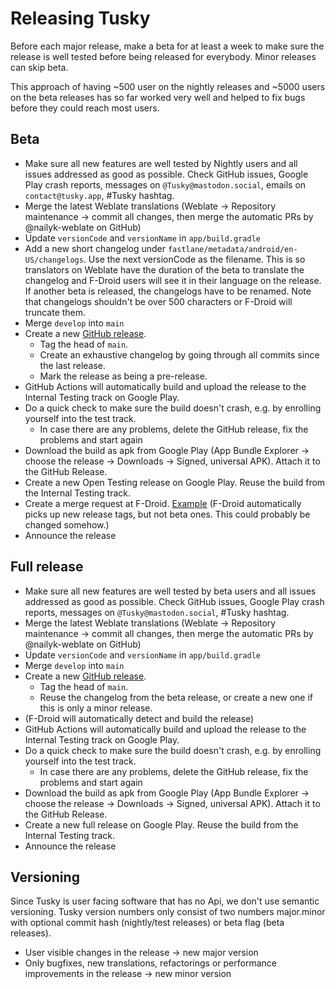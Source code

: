 # Releasing Tusky

Before each major release, make a beta for at least a week to make sure the release is well tested before being released for everybody. Minor releases can skip beta.

This approach of having ~500 user on the nightly releases and ~5000 users on the beta releases has so far worked very well and helped to fix bugs before they could reach most users.

## Beta

- Make sure all new features are well tested by Nightly users and all issues addressed as good as possible. Check GitHub issues, Google Play crash reports, messages on `@Tusky@mastodon.social`, emails on `contact@tusky.app`, #Tusky hashtag.
- Merge the latest Weblate translations (Weblate -> Repository maintenance -> commit all changes, then merge the automatic PRs by @nailyk-weblate on GitHub)
- Update `versionCode` and `versionName` in `app/build.gradle`
- Add a new short changelog under `fastlane/metadata/android/en-US/changelogs`. Use the next versionCode as the filename. This is so translators on Weblate have the duration of the beta to translate the changelog and F-Droid users will see it in their language on the release. If another beta is released, the changelogs have to be renamed. Note that changelogs shouldn't be over 500 characters or F-Droid will truncate them.
- Merge `develop` into `main`
- Create a new [GitHub release](https://github.com/tuskyapp/Tusky/releases).
  - Tag the head of `main`.
  - Create an exhaustive changelog by going through all commits since the last release.
  - Mark the release as being a pre-release.
- GitHub Actions will automatically build and upload the release to the Internal Testing track on Google Play.
- Do a quick check to make sure the build doesn't crash, e.g. by enrolling yourself into the test track.
    - In case there are any problems, delete the GitHub release, fix the problems and start again
- Download the build as apk from Google Play (App Bundle Explorer -> choose the release -> Downloads -> Signed, universal APK). Attach it to the GitHub Release.
- Create a new Open Testing release on Google Play. Reuse the build from the Internal Testing track.
- Create a merge request at F-Droid. [Example](https://gitlab.com/fdroid/fdroiddata/-/merge_requests/11218) (F-Droid automatically picks up new release tags, but not beta ones. This could probably be changed somehow.)
- Announce the release

## Full release

- Make sure all new features are well tested by beta users and all issues addressed as good as possible. Check GitHub issues, Google Play crash reports, messages on `@Tusky@mastodon.social`, #Tusky hashtag.
- Merge the latest Weblate translations (Weblate -> Repository maintenance -> commit all changes, then merge the automatic PRs by @nailyk-weblate on GitHub)
- Update `versionCode` and `versionName` in `app/build.gradle`
- Merge `develop` into `main`
- Create a new [GitHub release](https://github.com/tuskyapp/Tusky/releases).
  - Tag the head of `main`.
  - Reuse the changelog from the beta release, or create a new one if this is only a minor release.
- (F-Droid will automatically detect and build the release)
- GitHub Actions will automatically build and upload the release to the Internal Testing track on Google Play.
- Do a quick check to make sure the build doesn't crash, e.g. by enrolling yourself into the test track.
    - In case there are any problems, delete the GitHub release, fix the problems and start again
- Download the build as apk from Google Play (App Bundle Explorer -> choose the release -> Downloads -> Signed, universal APK). Attach it to the GitHub Release.
- Create a new full release on Google Play. Reuse the build from the Internal Testing track.
- Announce the release

## Versioning

Since Tusky is user facing software that has no Api, we don't use semantic versioning. Tusky version numbers only consist of two numbers major.minor with optional commit hash (nightly/test releases) or beta flag (beta releases).
- User visible changes in the release -> new major version
- Only bugfixes, new translations, refactorings or performance improvements in the release -> new minor version
